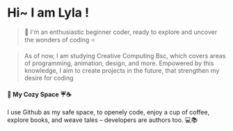 # Hi~  I am Lyla !  

>🌸 I'm an enthusiastic beginner coder, ready to explore and uncover the wonders of coding ⭐
  
>  As of now, I am studying Creative Computing Bsc, which covers areas of programming, animation, design, and more.
>  Empowered by this knowledge, I aim to create projects in the future, that strengthen my desire for coding
#### 📃 My Cozy Space ☔☕
I use Github as my safe space, to openely code, enjoy a cup of coffee, explore books,  and weave tales – developers are authors too. 💻📚
